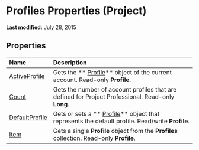
# Profiles Properties (Project)

 **Last modified:** July 28, 2015


## Properties



|**Name**|**Description**|
|:-----|:-----|
| [ActiveProfile](ae35bf36-f49c-358c-6ea3-db2968665f7f.md)|Gets the  ** [Profile](92ae9d1a-ea4d-1814-1655-f0798f4b18d0.md)** object of the current account. Read-only **Profile**.|
| [Count](309a89a9-9478-242f-6108-7054e4526253.md)|Gets the number of account profiles that are defined for Project Professional. Read-only  **Long**.|
| [DefaultProfile](8c40d73c-43e3-7a01-c208-ef0d507888d5.md)|Gets or sets a  ** [Profile](92ae9d1a-ea4d-1814-1655-f0798f4b18d0.md)** object that represents the default profile. Read/write **Profile**.|
| [Item](67716296-1a8c-dd6a-3dd5-beb0a23dd78a.md)|Gets a single  **Profile** object from the **Profiles** collection. Read-only **Profile**.|
